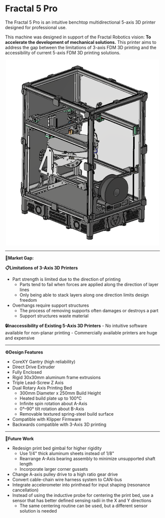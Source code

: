 # Fractal 5 Pro

The Fractal 5 Pro is an intuitive benchtop multidirectional 5-axis 3D printer designed for professional use.

This machine was designed in support of the Fractal Robotics vision: **To accelerate the development of mechanical solutions.** This printer aims to address the gap between the limitations of 3-axis FDM 3D printing and the accessibility of current 5-axis FDM 3D printing solutions.

<p align="center">
  <img src="./CAD/images/Fractal_5_Pro_ISO.PNG" width="500">
</p>

---

**🔎Market Gap:**

**📋Limitations of 3-Axis 3D Printers**
  - Part strength is limited due to the direction of printing
    - Parts tend to fail when forces are applied along the direction of layer lines
    - Only being able to stack layers along one direction limits design freedom
  - Overhangs require support structures
    - The process of removing supports often damages or destroys a part
    - Support structures waste material

**🔒Inaccessibility of Existing 5-Axis 3D Printers**
    - No intuitive software available for non-planar printing
    - Commercially available printers are huge and expensive

---

**⚙️Design Features**
- CoreXY Gantry (high reliability)
- Direct Drive Extruder  
- Fully Enclosed
- Rigid 30x30mm aluminum frame extrusions
- Triple Lead-Screw Z Axis  
- Dual Rotary Axis Printing Bed  
  - 300mm Diameter x 250mm Build Height  
  - Heated build plate up to 100°C  
  - Infinite spin rotation about A-Axis  
  - 0°–90° tilt rotation about B-Axis  
  - Removable textured spring-steel build surface
- Compatible with Klipper Firmware
- Backwards compatible with 3-Axis 3D printing

---

**📝Future Work**
- Redesign print bed gimbal for higher rigidity
  - Use 1/4" thick aluminum sheets instead of 1/8"
  - Rearrange A-Axis bearing assembly to minimize unsupported shaft length
  - Incorporate larger corner gussets
- Change A-axis pulley drive to a high ratio gear drive
- Convert cable-chain wire harness system to CAN-bus
- Integrate accelerometer into printhead for input shaping (resonance cancellation)
- Instead of using the inductive probe for centering the print bed, use a sensor that has better defined sensing radii in the X and Y directions
  - The same centering routine can be used, but a different sensor solution is needed
